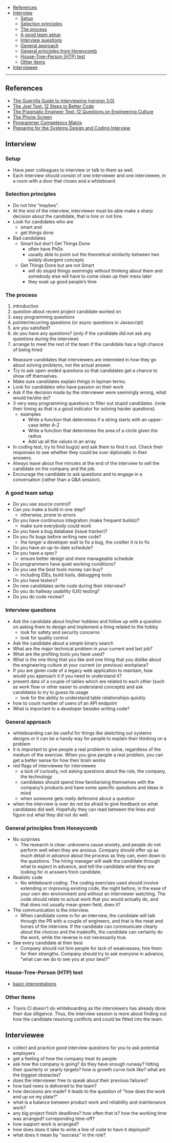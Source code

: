 - [References](#references)
- [Interview](#interview)
  * [Setup](#setup)
  * [Selection principles](#selection-principles)
  * [The process](#the-process)
  * [A good team setup](#a-good-team-setup)
  * [Interview questions](#interview-questions)
  * [General approach](#general-approach)
  * [General principles from Honeycomb](#general-principles-from-honeycomb)
  * [House-Tree-Person (HTP) test](#house-tree-person-htp-test)
  * [Other items](#other-items)
- [Interviewee](#interviewee)
____

## References

- [The Guerrilla Guide to Interviewing (version
  3.0)](https://www.joelonsoftware.com/2006/10/25/the-guerrilla-guide-to-interviewing-version-30/)
- [The Joel Test: 12 Steps to Better
  Code](https://www.joelonsoftware.com/2000/08/09/the-joel-test-12-steps-to-better-code/)
- [The Pragmatic Engineer Test: 12 Questions on Engineering
  Culture](https://blog.pragmaticengineer.com/pragmatic-engineer-test/)
- [The Phone Screen](https://www.joelonsoftware.com/2006/10/24/the-phone-screen-2/)
- [Programmer Competency Matrix](http://sijinjoseph.com/programmer-competency-matrix/)
- [Preparing for the Systems Design and Coding
  Interview](https://blog.pragmaticengineer.com/preparing-for-the-systems-design-and-coding-interviews/)

## Interview

### Setup

- Have peer colleagues to interview or talk to them as well.
- Each interview should consist of one interviewer and one interviewee, in
  a room with a door that closes and a whiteboard.

### Selection principles

- Do not hire “maybes”.
- At the end of the interview, interviewer must be able make a sharp decision
  about the candidate, that is hire or not hire.
- Look for candidates who are
  - smart and
  - get things done
- Bad candidates
  - Smart but don’t Get Things Done
    - often have PhDs
    - usually able to point out the theoretical similarity between two widely
      divergent concepts
  - Get Things Done but are not Smart
    - will do stupid things seemingly without thinking about them and somebody
      else will have to come clean up their mess later
    - they soak up good people’s time

### The process

1. introduction
2. question about recent project candidate worked on
3. easy programming questions
4. pointer/recurring questions (or async questions in Javascript)
5. are you satisfied?
6. do you have any questions? (only if the candidate did not ask any questions
   during the interview)
7. arrange to meet the rest of the team if the candidate has a high chance of
   being hired

- Reassure candidates that interviewers are interested in how they go about
  solving problems, not the actual answer.
- Try to ask open-ended questions so that candidates get a chance to show off
  themselves.
- Make sure candidates explain things in layman terms.
- Look for candidates who have passion on their work
- Ask if the decision made by the interviewer were seemingly wrong, what would
  he/she do?
- 3 very easy programming questions to filter out stupid candidates. (note their
  timing as that is a good indicator for solving harder questions)
  - examples
    - Write a function that determines if a string starts with an upper-case
      letter A-Z
    - Write a function that determines the area of a circle given the radius
    - Add up all the values in an array
- In coding test, try to find bug(s) and ask them to find it out. Check their
  responses to see whether they could be over diplomatic in their answers.
- Always leave about five minutes at the end of the interview to sell the
  candidate on the company and the job.
- Encourage the candidate to ask questions and to engage in a conversation
  (rather than a Q&A session).

### A good team setup

- Do you use source control?
- Can you make a build in one step?
  - otherwise, prone to errors
- Do you have continuous integration (make frequent builds)?
  - make sure everybody could work
- Do you have a bug database (issue tracker)?
- Do you fix bugs before writing new code?
  - the longer a developer wait to fix a bug, the costlier it is to fix
- Do you have an up-to-date schedule?
- Do you have a spec?
  - ensure better design and more manageable schedule
- Do programmers have quiet working conditions?
- Do you use the best tools money can buy?
  - including IDEs, build tools, debugging tools
- Do you have testers?
- Do new candidates write code during their interview?
- Do you do hallway usability (UX) testing?
- Do you do code review?

### Interview questions

- Ask the candidate about his/her hobbies and follow up with a question on
  asking them to design and implement a thing related to the hobby
  * look for safety and security concerns
  * look for quality control
- Ask the candidate about a simple binary search
- What are the major technical problem in your current and last job?
- What are the profiling tools you have used?
- What is the one thing that you like and one thing that you dislike about the
  engineering culture at your current (or previous) workplace?
- If you are given code of a legacy web application to maintain, how would you
  approach it if you need to understand it?
- present data of a couple of tables which are related to each other (such as
  work flow or other easier to understand concepts) and ask candidates to try to
  guess its usage
  * look for the ability to understand table relationships quickly
- how to count number of users of an API endpoint
- What is important to a developer besides writing code?

### General approach

- whiteboarding can be useful for things like sketching out systems designs or
  it can be a handy way for people to explain their thinking on a problem
- it is important to give people a real problem to solve, regardless of the
  medium of the exercise. When you give people a real problem, you can get
  a better sense for how their brain works
- red flags of interviewee for interviewee
  * a lack of curiosity, not asking questions about the role, the company, the
    technology
  * candidates should spend time familiarising themselves with the company’s
    products and have some specific questions and ideas in mind
  * when someone gets really defensive about a question
- when the interview is over do not be afraid to give feedback on what candidates
  did well. Hopefully they can read between the lines and figure out what they
  did not do well.

### General principles from Honeycomb

- No surprises
  * The research is clear: unknowns cause anxiety, and people do not perform
    well when they are anxious. Company should offer up as much detail in
    advance about the process as they can, even down to the questions. The
    hiring manager will walk the candidate through what to expect in advance,
    and tell the candidate what they are looking for in answers from candidate.
- Realistic code
  * No whiteboard coding. The coding exercises used should involve extending or
    improving existing code, the night before, in the ease of your own dev
    environment and without an interviewer watching. The code should relate to
    actual work that you would actually do, and that does not usually mean green
    field, does it?
- The communication is the interview.
  * When candidate come in for an interview, the candidate will talk through the
    PR with a couple of engineers, and that is the meat and bones of the
    interview. If the candidate can communicate clearly about the choices and
    the tradeoffs, the candidate can certainly do the work, while the reverse is
    not necessarily true.
- See every candidate at their best
  * Company should not hire people for lack of weaknesses; hire them for their
    strengths. Company should try to ask everyone in advance, “what can we do to
    see you at your best?”

### House-Tree-Person (HTP) test

- [basic interpretations](https://alexhokl.com/htp)

### Other items

- Travis CI doesn't do whiteboarding as the interviewers has already done their
  due diligence. Thus, the interview session is more about finding out how the
  candidate resolving conflicts and could be fitted into the team.

## Interviewee

- collect and practice good interview questions for you to ask potential
  employers
- get a feeling of how the company treat its people
- ask how the company is going? do they have enough runway? hitting their
  quarterly or yearly targets? how is growth curve look like? what are the
  biggest obstacles?
- does the interviewer free to speak about their previous failures?
- how bad news is delivered to the team?
- how decisions are made? it leads to the question of "how does the work end up
  on my plate?"
- what is a balance between product work and reliability and maintenance work?
- any big project finish deadlines? how often that is? how the working time was
  arranged? correponding time-off?
- how support work is arranged?
- how does does it take to write a line of code to have it deployed?
- what does it mean by "success" in the role?

